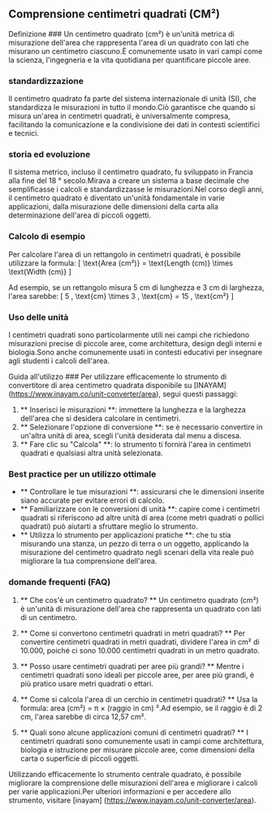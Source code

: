 ## Comprensione centimetri quadrati (CM²)

Definizione ###
Un centimetro quadrato (cm²) è un'unità metrica di misurazione dell'area che rappresenta l'area di un quadrato con lati che misurano un centimetro ciascuno.È comunemente usato in vari campi come la scienza, l'ingegneria e la vita quotidiana per quantificare piccole aree.

### standardizzazione
Il centimetro quadrato fa parte del sistema internazionale di unità (SI), che standardizza le misurazioni in tutto il mondo.Ciò garantisce che quando si misura un'area in centimetri quadrati, è universalmente compresa, facilitando la comunicazione e la condivisione dei dati in contesti scientifici e tecnici.

### storia ed evoluzione
Il sistema metrico, incluso il centimetro quadrato, fu sviluppato in Francia alla fine del 18 ° secolo.Mirava a creare un sistema a base decimale che semplificasse i calcoli e standardizzasse le misurazioni.Nel corso degli anni, il centimetro quadrato è diventato un'unità fondamentale in varie applicazioni, dalla misurazione delle dimensioni della carta alla determinazione dell'area di piccoli oggetti.

### Calcolo di esempio
Per calcolare l'area di un rettangolo in centimetri quadrati, è possibile utilizzare la formula:
\[ \text{Area (cm²)} = \text{Length (cm)} \times \text{Width (cm)} \]

Ad esempio, se un rettangolo misura 5 cm di lunghezza e 3 cm di larghezza, l'area sarebbe:
\[ 5 \, \text{cm} \times 3 \, \text{cm} = 15 \, \text{cm²} \]

### Uso delle unità
I centimetri quadrati sono particolarmente utili nei campi che richiedono misurazioni precise di piccole aree, come architettura, design degli interni e biologia.Sono anche comunemente usati in contesti educativi per insegnare agli studenti i calcoli dell'area.

Guida all'utilizzo ###
Per utilizzare efficacemente lo strumento di convertitore di area centimetro quadrata disponibile su [INAYAM] (https://www.inayam.co/unit-converter/area), segui questi passaggi:
1. ** Inserisci le misurazioni **: immettere la lunghezza e la larghezza dell'area che si desidera calcolare in centimetri.
2. ** Selezionare l'opzione di conversione **: se è necessario convertire in un'altra unità di area, scegli l'unità desiderata dal menu a discesa.
3. ** Fare clic su "Calcola" **: lo strumento ti fornirà l'area in centimetri quadrati e qualsiasi altra unità selezionata.

### Best practice per un utilizzo ottimale
- ** Controllare le tue misurazioni **: assicurarsi che le dimensioni inserite siano accurate per evitare errori di calcolo.
- ** Familiarizzare con le conversioni di unità **: capire come i centimetri quadrati si riferiscono ad altre unità di area (come metri quadrati o pollici quadrati) può aiutarti a sfruttare meglio lo strumento.
- ** Utilizza lo strumento per applicazioni pratiche **: che tu stia misurando una stanza, un pezzo di terra o un oggetto, applicando la misurazione del centimetro quadrato negli scenari della vita reale può migliorare la tua comprensione dell'area.

### domande frequenti (FAQ)

1. ** Che cos'è un centimetro quadrato? **
Un centimetro quadrato (cm²) è un'unità di misurazione dell'area che rappresenta un quadrato con lati di un centimetro.

2. ** Come si convertono centimetri quadrati in metri quadrati? **
Per convertire centimetri quadrati in metri quadrati, dividere l'area in cm² di 10.000, poiché ci sono 10.000 centimetri quadrati in un metro quadrato.

3. ** Posso usare centimetri quadrati per aree più grandi? **
Mentre i centimetri quadrati sono ideali per piccole aree, per aree più grandi, è più pratico usare metri quadrati o ettari.

4. ** Come si calcola l'area di un cerchio in centimetri quadrati? **
Usa la formula: area (cm²) = π × (raggio in cm) ².Ad esempio, se il raggio è di 2 cm, l'area sarebbe di circa 12,57 cm².

5. ** Quali sono alcune applicazioni comuni di centimetri quadrati? **
I centimetri quadrati sono comunemente usati in campi come architettura, biologia e istruzione per misurare piccole aree, come dimensioni della carta o superficie di piccoli oggetti.

Utilizzando efficacemente lo strumento centrale quadrato, è possibile migliorare la comprensione delle misurazioni dell'area e migliorare i calcoli per varie applicazioni.Per ulteriori informazioni e per accedere allo strumento, visitare [inayam] (https://www.inayam.co/unit-converter/area).